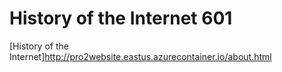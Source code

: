 # History of the Internet 601

[History of the Internet]http://pro2website.eastus.azurecontainer.io/about.html

